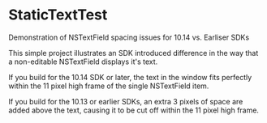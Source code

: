 # StaticTextTest
Demonstration of NSTextField spacing issues for 10.14 vs. Earliser SDKs

This simple project illustrates an SDK introduced difference in the way that a non-editable NSTextField displays it's text.

If you build for the 10.14 SDK or later, the text in the window fits perfectly within the 11 pixel high frame of the single NSTextField item.

If you build for the 10.13 or earlier SDKs, an extra 3 pixels of space are added above the text, causing it to be cut off within the 11 pixel high frame.
